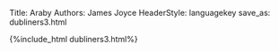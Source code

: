 Title: Araby
Authors: James Joyce
HeaderStyle: languagekey
save_as: dubliners3.html

{%include_html dubliners3.html%}

